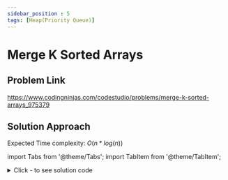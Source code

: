 ```yaml
---
sidebar_position : 5
tags: [Heap(Priority Queue)]
---
```


# Merge K Sorted Arrays

## Problem Link
https://www.codingninjas.com/codestudio/problems/merge-k-sorted-arrays_975379

## Solution Approach
Expected Time complexity: $O(n*log(n))$

import Tabs from '@theme/Tabs';
import TabItem from '@theme/TabItem';

<details><summary>Click - to see solution code</summary>

<Tabs>
<TabItem value="cpp" label="C++">

```cpp
vector<int> mergeKSortedArrays(vector<vector<int>>& kArrays, int k) {
    priority_queue<int, vector<int>, greater<int>> minHeap;

    for (auto x : kArrays) {
        for (auto y : x) minHeap.push(y);
    }
    vector<int> res;

    while (!minHeap.empty()) {
        res.push_back(minHeap.top());
        minHeap.pop();
    }

    return res;
}
```
</TabItem>
</Tabs>

</details>
